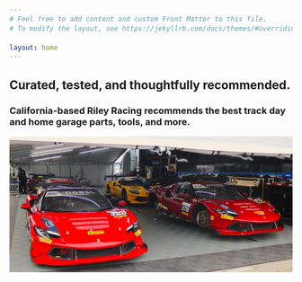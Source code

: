 ```yaml
---
# Feel free to add content and custom Front Matter to this file.
# To modify the layout, see https://jekyllrb.com/docs/themes/#overriding-theme-defaults

layout: home
---
```


## Curated, tested, and thoughtfully recommended.

### California-based Riley Racing recommends the best track day and home garage parts, tools, and more.

![Totally our garage.](/assets/images/ferrari-garage.jpeg)
